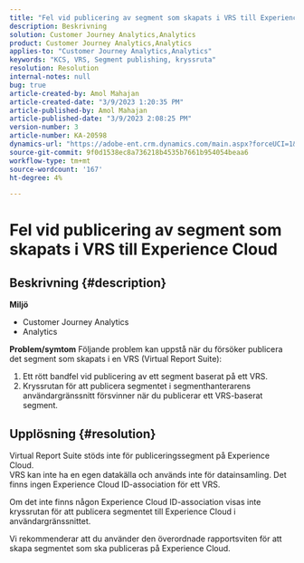 ```yaml
---
title: "Fel vid publicering av segment som skapats i VRS till Experience Cloud"
description: Beskrivning
solution: Customer Journey Analytics,Analytics
product: Customer Journey Analytics,Analytics
applies-to: "Customer Journey Analytics,Analytics"
keywords: "KCS, VRS, Segment publishing, kryssruta"
resolution: Resolution
internal-notes: null
bug: true
article-created-by: Amol Mahajan
article-created-date: "3/9/2023 1:20:35 PM"
article-published-by: Amol Mahajan
article-published-date: "3/9/2023 2:08:25 PM"
version-number: 3
article-number: KA-20598
dynamics-url: "https://adobe-ent.crm.dynamics.com/main.aspx?forceUCI=1&pagetype=entityrecord&etn=knowledgearticle&id=145d5d2a-7dbe-ed11-83ff-6045bd006704"
source-git-commit: 9f0d1538ec8a736218b4535b7661b954054beaa6
workflow-type: tm+mt
source-wordcount: '167'
ht-degree: 4%

---
```


# Fel vid publicering av segment som skapats i VRS till Experience Cloud

## Beskrivning {#description}

<b>Miljö</b>
- Customer Journey Analytics
- Analytics 



<b>Problem/symtom</b>
Följande problem kan uppstå när du försöker publicera det segment som skapats i en VRS (Virtual Report Suite):

1. Ett rött bandfel vid publicering av ett segment baserat på ett VRS.
2. Kryssrutan för att publicera segmentet i segmenthanterarens användargränssnitt försvinner när du publicerar ett VRS-baserat segment.



## Upplösning {#resolution}

Virtual Report Suite stöds inte för publiceringssegment på Experience Cloud.<br>
VRS kan inte ha en egen datakälla och används inte för datainsamling. Det finns ingen Experience Cloud ID-association för ett VRS.

Om det inte finns någon Experience Cloud ID-association visas inte kryssrutan för att publicera segmentet till Experience Cloud i användargränssnittet.

Vi rekommenderar att du använder den överordnade rapportsviten för att skapa segmentet som ska publiceras på Experience Cloud.

